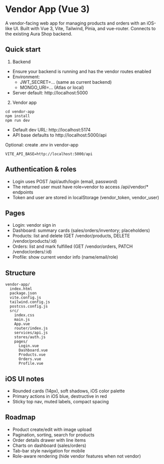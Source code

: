 # Vendor App (Vue 3)

A vendor-facing web app for managing products and orders with an iOS-like UI. Built with Vue 3, Vite, Tailwind, Pinia, and vue-router. Connects to the existing Aura Shop backend.

## Quick start

1) Backend
- Ensure your backend is running and has the vendor routes enabled
- Environment:
  - JWT_SECRET=... (same as current backend)
  - MONGO_URI=... (Atlas or local)
- Server default: http://localhost:5000

2) Vendor app
```
cd vendor-app
npm install
npm run dev
```
- Default dev URL: http://localhost:5174
- API base defaults to http://localhost:5000/api

Optional: create .env in vendor-app
```
VITE_API_BASE=http://localhost:5000/api
```

## Authentication & roles
- Login uses POST /api/auth/login (email, password)
- The returned user must have role=vendor to access /api/vendor/* endpoints
- Token and user are stored in localStorage (vendor_token, vendor_user)

## Pages
- Login: vendor sign in
- Dashboard: summary cards (sales/orders/inventory; placeholders)
- Products: list and delete (GET /vendor/products, DELETE /vendor/products/:id)
- Orders: list and mark fulfilled (GET /vendor/orders, PATCH /vendor/orders/:id)
- Profile: show current vendor info (name/email/role)

## Structure
```
vendor-app/
  index.html
  package.json
  vite.config.js
  tailwind.config.js
  postcss.config.js
  src/
    index.css
    main.js
    App.vue
    router/index.js
    services/api.js
    stores/auth.js
    pages/
      Login.vue
      Dashboard.vue
      Products.vue
      Orders.vue
      Profile.vue
```

## iOS UI notes
- Rounded cards (14px), soft shadows, iOS color palette
- Primary actions in iOS blue, destructive in red
- Sticky top nav, muted labels, compact spacing

## Roadmap
- Product create/edit with image upload
- Pagination, sorting, search for products
- Order details drawer with line items
- Charts on dashboard (sales/orders)
- Tab-bar style navigation for mobile
- Role-aware rendering (hide vendor features when not vendor)
